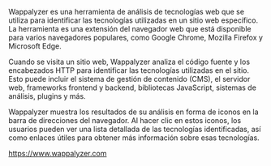Wappalyzer es una herramienta de análisis de tecnologías web que se utiliza para identificar las tecnologías utilizadas en un sitio web específico. La herramienta es una extensión del navegador web que está disponible para varios navegadores populares, como Google Chrome, Mozilla Firefox y Microsoft Edge.

Cuando se visita un sitio web, Wappalyzer analiza el código fuente y los encabezados HTTP para identificar las tecnologías utilizadas en el sitio. Esto puede incluir el sistema de gestión de contenido (CMS), el servidor web, frameworks frontend y backend, bibliotecas JavaScript, sistemas de análisis, plugins y más.

Wappalyzer muestra los resultados de su análisis en forma de iconos en la barra de direcciones del navegador. Al hacer clic en estos iconos, los usuarios pueden ver una lista detallada de las tecnologías identificadas, así como enlaces útiles para obtener más información sobre esas tecnologías.

https://www.wappalyzer.com